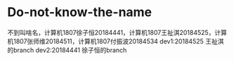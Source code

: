 # Do-not-know-the-name
不到叫啥名，计算机1807徐子恒20184441，计算机1807王祉淇20184525，计算机1807张师维20184511，计算机1807付振波20184534
dev1:20184525 王祉淇的branch
dev2:20184441 徐子恒的branch
